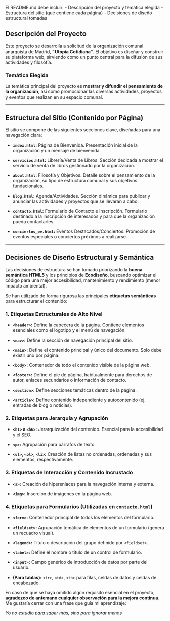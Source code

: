 El README.md debe incluir: - Descripción del proyecto y temática elegida - Estructura del sitio (qué contiene cada página) - Decisiones de diseño estructural tomadas

## Descripción del Proyecto

Este proyecto se desarrolla a solicitud de la organización comunal anarquista de Madrid, **"Utopía Cotidiana"**. El objetivo es diseñar y construir su plataforma web, sirviendo como un punto central para la difusión de sus actividades y filosofía.

### Temática Elegida

La temática principal del proyecto es **mostrar y difundir el pensamiento de la organización**, así como promocionar las diversas actividades, proyectos y eventos que realizan en su espacio comunal.

----------

## Estructura del Sitio (Contenido por Página)

El sitio se compone de las siguientes secciones clave, diseñadas para una navegación clara:

-   **`index.html`:** Página de Bienvenida. Presentación inicial de la organización y un mensaje de bienvenida.
    
-   **`servicios.html`:** Librería/Venta de Libros. Sección dedicada a mostrar el servicio de venta de libros gestionado por la organización.
    
-   **`about.html`:** Filosofía y Objetivos. Detalle sobre el pensamiento de la organización, su tipo de estructura comunal y sus objetivos fundacionales.
    
-   **`blog.html`:** Agenda/Actividades. Sección dinámica para publicar y anunciar las actividades y proyectos que se llevarán a cabo.
    
-   **`contacto.html`:** Formulario de Contacto e Inscripción. Formulario destinado a la inscripción de interesados y para que la organización pueda contactarles.
    
-   **`conciertos_ev.html`:** Eventos Destacados/Conciertos. Promoción de eventos especiales o conciertos próximos a realizarse.
    

----------

## Decisiones de Diseño Estructural y Semántica

Las decisiones de estructura se han tomado priorizando la **buena semántica HTML5** y los principios de **Ecodiseño**, buscando optimizar el código para una mejor accesibilidad, mantenimiento y rendimiento (menor impacto ambiental).

Se han utilizado de forma rigurosa las principales **etiquetas semánticas** para estructurar el contenido:

### 1. Etiquetas Estructurales de Alto Nivel

-   **`<header>`:** Define la cabecera de la página. Contiene elementos esenciales como el logotipo y el menú de navegación.
    
-   **`<nav>`:** Define la sección de navegación principal del sitio.
    
-   **`<main>`:** Define el contenido principal y único del documento. Solo debe existir uno por página.
    
-   **`<body>`:** Contenedor de todo el contenido visible de la página web.
    
-   **`<footer>`:** Define el pie de página, habitualmente para derechos de autor, enlaces secundarios o información de contacto.
    
-   **`<section>`:** Define secciones temáticas dentro de la página.
    
-   **`<article>`:** Define contenido independiente y autocontenido (ej. entradas de blog o noticias).
    

### 2. Etiquetas para Jerarquía y Agrupación

-   **`<h1>` a `<h6>`:** Jerarquización del contenido. Esencial para la accesibilidad y el SEO.
    
-   **`<p>`:** Agrupación para párrafos de texto.
    
-   **`<ul>`, `<ol>`, `<li>`:** Creación de listas no ordenadas, ordenadas y sus elementos, respectivamente.
    

### 3. Etiquetas de Interacción y Contenido Incrustado

-   **`<a>`:** Creación de hiperenlaces para la navegación interna y externa.
    
-   **`<img>`:** Inserción de imágenes en la página web.
    

### 4. Etiquetas para Formularios (Utilizadas en `contacto.html`)

-   **`<form>`:** Contenedor principal de todos los elementos del formulario.
    
-   **`<fieldset>`:** Agrupación temática de elementos de un formulario (genera un recuadro visual).
    
-   **`<legend>`:** Título o descripción del grupo definido por `<fieldset>`.
    
-   **`<label>`:** Define el nombre o título de un control de formulario.
    
-   **`<input>`:** Campo genérico de introducción de datos por parte del usuario.
    
-   **(Para tablas):** `<tr>`, `<td>`, `<th>` para filas, celdas de datos y celdas de encabezado.
 
En caso de que se haya omitido algún requisito esencial en el proyecto, **agradezco de antemano cualquier observación para la mejora continua.**
Me gustaría cerrar con una frase que guía mi aprendizaje:

_Yo no estudio para saber más, sino para ignorar menos_